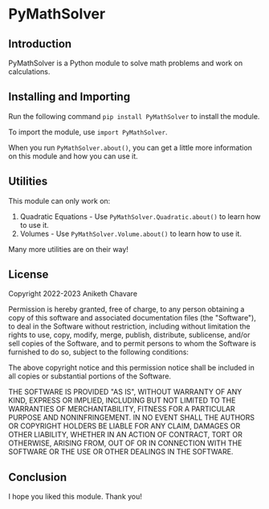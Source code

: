 # PyMathSolver

## Introduction

PyMathSolver is a Python module to solve math problems and work on calculations.

## Installing and Importing

Run the following command `pip install PyMathSolver` to install the module.

To import the module, use `import PyMathSolver`.

When you run `PyMathSolver.about()`, you can get a little more information on this module and how you can use it.

## Utilities

This module can only work on:

1) Quadratic Equations - Use `PyMathSolver.Quadratic.about()` to learn how to use it.
2) Volumes - Use `PyMathSolver.Volume.about()` to learn how to use it.

Many more utilities are on their way!

## License

Copyright 2022-2023 Aniketh Chavare

Permission is hereby granted, free of charge, to any person obtaining a copy of this software
and associated documentation files (the "Software"), to deal in the Software without restriction,
including without limitation the rights to use, copy, modify, merge, publish, distribute,
sublicense, and/or sell copies of the Software, and to permit persons to whom the Software is
furnished to do so, subject to the following conditions:

The above copyright notice and this permission notice shall be included in all copies or
substantial portions of the Software.

THE SOFTWARE IS PROVIDED "AS IS", WITHOUT WARRANTY OF ANY KIND, EXPRESS OR IMPLIED, INCLUDING BUT
NOT LIMITED TO THE WARRANTIES OF MERCHANTABILITY, FITNESS FOR A PARTICULAR PURPOSE AND
NONINFRINGEMENT. IN NO EVENT SHALL THE AUTHORS OR COPYRIGHT HOLDERS BE LIABLE FOR ANY CLAIM,
DAMAGES OR OTHER LIABILITY, WHETHER IN AN ACTION OF CONTRACT, TORT OR OTHERWISE, ARISING FROM,
OUT OF OR IN CONNECTION WITH THE SOFTWARE OR THE USE OR OTHER DEALINGS IN THE SOFTWARE.

## Conclusion

I hope you liked this module. Thank you!